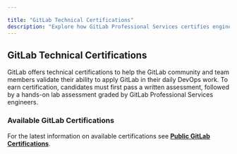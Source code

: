 ```yaml
---

title: "GitLab Technical Certifications"
description: "Explore how GitLab Professional Services certifies engineers to validate their readiness to deliver Consulting Services offerings."
---
```








## GitLab Technical Certifications

GitLab offers technical certifications to help the GitLab community and team members validate their ability to apply GitLab in their daily DevOps work. To earn certification, candidates must first pass a written assessment, followed by a hands-on lab assessment graded by GitLab Professional Services engineers.

### Available GitLab Certifications

For the latest information on available certifications see **[Public GitLab Certifications](https://about.gitlab.com/learn/certifications/public/)**.
